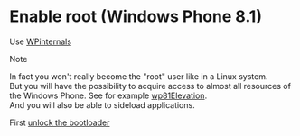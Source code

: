 # Enable root (Windows Phone 8.1)

Use [WPinternals](https://github.com/ReneLergner/WPinternals)

> [!NOTE]
> In fact you won't really become the "root" user like in a Linux system.  
> But you will have the possibility to acquire access to almost all resources of the Windows Phone. See for example [wp81Elevation](https://github.com/fredericGette/wp81Elevation).  
> And you will also be able to sideload applications.

First [unlock the bootloader](/content/unlock_bootloader/Readme.md)
